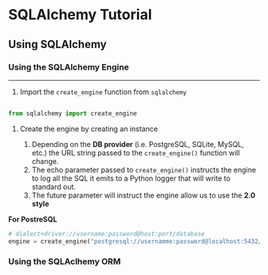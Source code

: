 # SQLAlchemy Tutorial

## Using SQLAlchemy

### Using the SQLAlchemy Engine

---

1. Import the `create_engine` function from `sqlalchemy`

```python

from sqlalchemy import create_engine

```

1. Create the engine by creating an instance

   1. Depending on the **DB provider** (i.e. PostgreSQL, SQLite, MySQL, etc.) the URL string passed to the `create_engine()` function will change.
   2. The echo parameter passed to `create_engine()` instructs the engine to log all the SQL it emits to a Python logger that will write to standard out.
   3. The future parameter will instruct the engine allow us to use the **2.0 style**

**For PostreSQL**

```python
# dialect+driver://username:password@host:port/database
engine = create_engine("postgresql://usernamme:password@localhost:5432/database")
```

### Using the SQLAclhemy ORM
